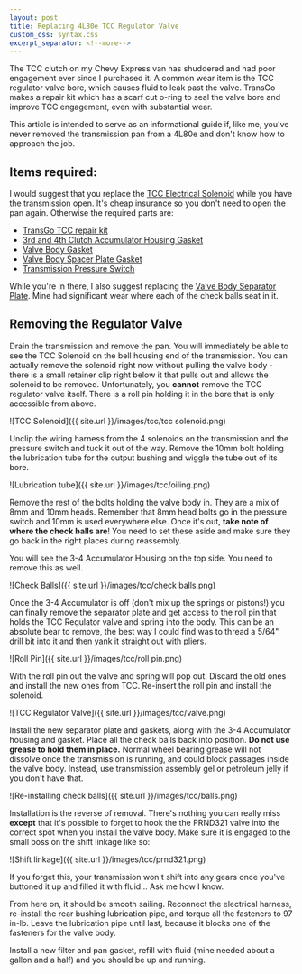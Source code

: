 ```yaml
---
layout: post
title: Replacing 4L80e TCC Regulator Valve
custom_css: syntax.css
excerpt_separator: <!--more-->
---
```

The TCC clutch on my Chevy Express van has shuddered and had poor engagement ever since I purchased it. A common wear item is the TCC regulator valve bore, which
causes fluid to leak past the valve. TransGo makes a repair kit which has a scarf cut o-ring to seal
the valve bore and improve TCC engagement, even with substantial wear.
<!--more-->
This article is intended to serve as an informational guide if, like me, you've never removed the transmission pan from a 4L80e and don't know how to approach the job.

Items required:
---------------
I would suggest that you replace the [TCC Electrical Solenoid](https://amzn.to/43NMbt8) while you have the transmission open. It's cheap insurance so you don't need to open the pan again. Otherwise the required parts are:

- [TransGo TCC repair kit](https://transgo.com/product-details/4l80-tcc-regulator/)
- [3rd and 4th Clutch Accumulator Housing Gasket](https://amzn.to/3qOQTbx)
- [Valve Body Gasket ](https://amzn.to/4690oCF)
- [Valve Body Spacer Plate Gasket](https://amzn.to/3qTWs8w)
- [Transmission Pressure Switch](https://amzn.to/3CAetvj)

While you're in there, I also suggest replacing the [Valve Body Separator Plate](https://amzn.to/42NxdlL). Mine had significant wear where each of the check balls seat in it.

Removing the Regulator Valve
----------------------------
Drain the transmission and remove the pan. You will immediately be able to see the TCC Solenoid on the bell housing end of the transmission. You can actually remove the solenoid right now without pulling the valve body - there is a small retainer clip right below it that pulls out and allows the solenoid to be removed. Unfortunately, you **cannot** remove the TCC regulator valve itself. There is a roll pin holding it in the bore that is only accessible from above.

![TCC Solenoid]({{ site.url }}/images/tcc/tcc solenoid.png)

Unclip the wiring harness from the 4 solenoids on the transmission and the pressure switch and tuck it out of the way. Remove the 10mm bolt holding the lubrication tube for the output bushing and wiggle the tube out of its bore. 

![Lubrication tube]({{ site.url }}/images/tcc/oiling.png)

Remove the rest of the bolts holding the valve body in. They are a mix of 8mm and 10mm heads. Remember that 8mm head bolts go in the pressure switch and 10mm is used everywhere else. Once it's out, **take note of where the check balls are**! You need to set these aside and make sure they go back in the right places during reassembly.

You will see the 3-4 Accumulator Housing on the top side. You need to remove this as well.

![Check Balls]({{ site.url }}/images/tcc/check balls.png)

Once the 3-4 Accumulator is off (don't mix up the springs or pistons!) you can finally remove the separator plate and get access to the roll pin that holds the TCC Regulator valve and spring into the body. This can be an absolute bear to remove, the best way I could find was to thread a 5/64" drill bit into it and then yank it straight out with pliers.

![Roll Pin]({{ site.url }}/images/tcc/roll pin.png)

With the roll pin out the valve and spring will pop out. Discard the old ones and install the new ones from TCC. Re-insert the roll pin and install the solenoid. 

![TCC Regulator Valve]({{ site.url }}/images/tcc/valve.png)

Install the new separator plate and gaskets, along with the 3-4 Accumulator housing and gasket. Place all the check balls back into position. **Do not use grease to hold them in place.** Normal wheel bearing grease will not dissolve once the transmission is running, and could block passages inside the valve body. Instead, use transmission assembly gel or petroleum jelly if you don't have that. 

![Re-installing check balls]({{ site.url }}/images/tcc/balls.png)

Installation is the reverse of removal. There's nothing you can really miss **except** that it's possible to forget to hook the the PRND321 valve into the correct spot when you install the valve body. Make sure it is engaged to the small boss on the shift linkage like so:

![Shift linkage]({{ site.url }}/images/tcc/prnd321.png)

If you forget this, your transmission won't shift into any gears once you've buttoned it up and filled it with fluid... Ask me how I know.

From here on, it should be smooth sailing. Reconnect the electrical harness, re-install the rear bushing lubrication pipe, and torque all the fasteners to 97 in-lb. Leave the lubrication pipe until last, because it blocks one of the fasteners for the valve body.

Install a new filter and pan gasket, refill with fluid (mine needed about a gallon and a half) and you should be up and running.